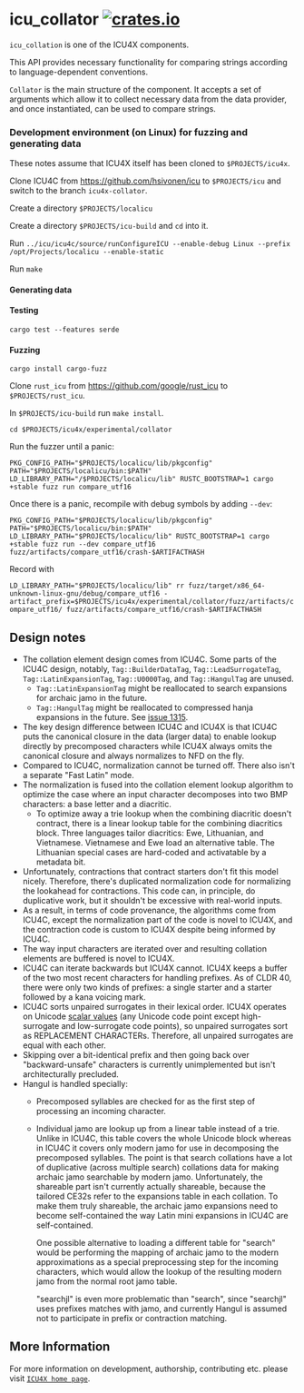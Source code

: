 # icu_collator [![crates.io](https://img.shields.io/crates/v/icu_collator)](https://crates.io/crates/icu_collator)

`icu_collation` is one of the ICU4X components.

This API provides necessary functionality for comparing strings according to language-dependent
conventions.

`Collator` is the main structure of the component. It accepts a set of arguments
which allow it to collect necessary data from the data provider, and once
instantiated, can be used to compare strings.

### Development environment (on Linux) for fuzzing and generating data

These notes assume that ICU4X itself has been cloned to `$PROJECTS/icu4x`.

Clone ICU4C from <https://github.com/hsivonen/icu> to `$PROJECTS/icu` and switch
to the branch `icu4x-collator`.

Create a directory `$PROJECTS/localicu`

Create a directory `$PROJECTS/icu-build` and `cd` into it.

Run `../icu/icu4c/source/runConfigureICU --enable-debug Linux --prefix /opt/Projects/localicu --enable-static`

Run `make`

#### Generating data



#### Testing

`cargo test --features serde`

#### Fuzzing

`cargo install cargo-fuzz`

Clone `rust_icu` from <https://github.com/google/rust_icu> to `$PROJECTS/rust_icu`.

In `$PROJECTS/icu-build` run `make install`.

`cd $PROJECTS/icu4x/experimental/collator`

Run the fuzzer until a panic:

`PKG_CONFIG_PATH="$PROJECTS/localicu/lib/pkgconfig" PATH="$PROJECTS/localicu/bin:$PATH" LD_LIBRARY_PATH="/$PROJECTS/localicu/lib" RUSTC_BOOTSTRAP=1 cargo +stable fuzz run compare_utf16`

Once there is a panic, recompile with debug symbols by adding `--dev`:

`PKG_CONFIG_PATH="$PROJECTS/localicu/lib/pkgconfig" PATH="$PROJECTS/localicu/bin:$PATH" LD_LIBRARY_PATH="$PROJECTS/localicu/lib" RUSTC_BOOTSTRAP=1 cargo +stable fuzz run --dev compare_utf16 fuzz/artifacts/compare_utf16/crash-$ARTIFACTHASH`

Record with

`LD_LIBRARY_PATH="$PROJECTS/localicu/lib" rr fuzz/target/x86_64-unknown-linux-gnu/debug/compare_utf16 -artifact_prefix=$PROJECTS/icu4x/experimental/collator/fuzz/artifacts/compare_utf16/ fuzz/artifacts/compare_utf16/crash-$ARTIFACTHASH`

## Design notes

* The collation element design comes from ICU4C. Some parts of the ICU4C design, notably,
  `Tag::BuilderDataTag`, `Tag::LeadSurrogateTag`, `Tag::LatinExpansionTag`, `Tag::U0000Tag`,
  and `Tag::HangulTag` are unused.
  - `Tag::LatinExpansionTag` might be reallocated to search expansions for archaic jamo
    in the future.
  - `Tag::HangulTag` might be reallocated to compressed hanja expansions in the future.
    See [issue 1315](https://github.com/unicode-org/icu4x/issues/1315).
* The key design difference between ICU4C and ICU4X is that ICU4C puts the canonical
  closure in the data (larger data) to enable lookup directly by precomposed characters
  while ICU4X always omits the canonical closure and always normalizes to NFD on the fly.
* Compared to ICU4C, normalization cannot be turned off. There also isn't a separate
  "Fast Latin" mode.
* The normalization is fused into the collation element lookup algorithm to optimize the
  case where an input character decomposes into two BMP characters: a base letter and a
  diacritic.
  - To optimize away a trie lookup when the combining diacritic doesn't contract,
    there is a linear lookup table for the combining diacritics block. Three languages
    tailor diacritics: Ewe, Lithuanian, and Vietnamese. Vietnamese and Ewe load an
    alternative table. The Lithuanian special cases are hard-coded and activatable by
    a metadata bit.
* Unfortunately, contractions that contract starters don't fit this model nicely. Therefore,
  there's duplicated normalization code for normalizing the lookahead for contractions.
  This code can, in principle, do duplicative work, but it shouldn't be excessive with
  real-world inputs.
* As a result, in terms of code provenance, the algorithms come from ICU4C, except the
  normalization part of the code is novel to ICU4X, and the contraction code is custom
  to ICU4X despite being informed by ICU4C.
* The way input characters are iterated over and resulting collation elements are
  buffered is novel to ICU4X.
* ICU4C can iterate backwards but ICU4X cannot. ICU4X keeps a buffer of the two most
  recent characters for handling prefixes. As of CLDR 40, there were only two kinds
  of prefixes: a single starter and a starter followed by a kana voicing mark.
* ICU4C sorts unpaired surrogates in their lexical order. ICU4X operates on Unicode
  [scalar values](https://unicode.org/glossary/#unicode_scalar_value) (any Unicode
  code point except high-surrogate and low-surrogate code points), so unpaired
  surrogates sort as REPLACEMENT CHARACTERs. Therefore, all unpaired
  surrogates are equal with each other.
* Skipping over a bit-identical prefix and then going back over "backward-unsafe"
  characters is currently unimplemented but isn't architecturally precluded.
* Hangul is handled specially:
  - Precomposed syllables are checked for as the first step of processing an
    incoming character.
  - Individual jamo are lookup up from a linear table instead of a trie. Unlike
    in ICU4C, this table covers the whole Unicode block whereas in ICU4C it covers
    only modern jamo for use in decomposing the precomposed syllables. The point
    is that search collations have a lot of duplicative (across multiple search)
    collations data for making archaic jamo searchable by modern jamo.
    Unfortunately, the shareable part isn't currently actually shareable, because
    the tailored CE32s refer to the expansions table in each collation. To make
    them truly shareable, the archaic jamo expansions need to become self-contained
    the way Latin mini expansions in ICU4C are self-contained.

    One possible alternative to loading a different table for "search" would be
    performing the mapping of archaic jamo to the modern approximations as a
    special preprocessing step for the incoming characters, which would allow
    the lookup of the resulting modern jamo from the normal root jamo table.

    "searchjl" is even more problematic than "search", since "searchjl" uses
    prefixes matches with jamo, and currently Hangul is assumed not to participate
    in prefix or contraction matching.

## More Information

For more information on development, authorship, contributing etc. please visit [`ICU4X home page`](https://github.com/unicode-org/icu4x).

